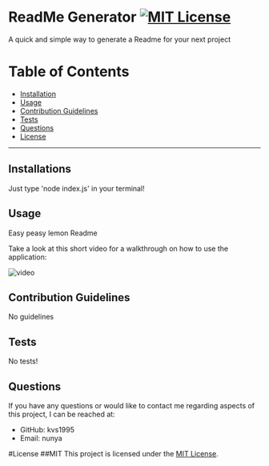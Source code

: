 # ReadMe Generator [![MIT License](<https://img.shields.io/badge/License-MIT-green.svg>)](https://opensource.org/licenses/MIT)

  A quick and simple way to generate a Readme for your next project 

  # Table of Contents
  * [Installation](#installation)
  * [Usage](#usage)
  * [Contribution Guidelines](#contribution-guidelines)
  * [Tests](#tests)
  * [Questions](#questions)
  * [License](#license)

  ---
  ## Installations
  Just type 'node index.js' in your terminal!

  ## Usage
  Easy peasy lemon Readme
  
  Take a look at this short video for a walkthrough on how to use the application:
  
  ![video](./assets/walkthrough.gif)

  ## Contribution Guidelines
  No guidelines

  ## Tests
  No tests!

  ## Questions
  
  If you have any questions or would like to contact me regarding aspects of this project, I can be reached at:
  * GitHub: kvs1995
  * Email: nunya


  #License
              ##MIT
              This project is licensed under the [MIT License](https://opensource.org/licenses/MIT).
